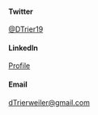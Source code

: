 <h4>Twitter</h4>
<a href="http://twitter.com/dtrier19">@DTrier19</a>

<h4>LinkedIn</h4>
<a href="https://www.linkedin.com/pub/danielle-trierweiler/13/9b2/51">Profile</a>

<h4>Email</h4>
<a href="mailto:dTrierweiler@gmail.com">dTrierweiler@gmail.com</a>
